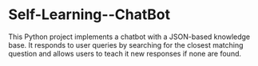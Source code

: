 # Self-Learning--ChatBot
This Python project implements a chatbot with a JSON-based knowledge base. It responds to user queries by searching for the closest matching question and allows users to teach it new responses if none are found.
